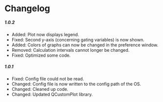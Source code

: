 Changelog
=============

##### 1.0.2
- Added: Plot now displays legend.
- Fixed: Second y-axis (concerning gating variables) is now shown.
- Added: Colors of graphs can now be changed in the preference window.
- Removed: Calculation intervals cannot longer be changed.
- Fixed: Optimized some code.

##### 1.0.1
- Fixed: Config file could not be read.
- Changed: Config file is now written to the config path of the OS.
- Changed: Cleaned up code.
- Changed: Updated QCustomPlot library.
